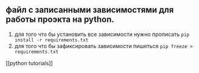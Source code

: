 ## файл с записанными зависимостями для работы проэкта на python.


1. для того что бы установить все зависимости нужно прописать 
	`pip install -r requirements.txt`
2. для того что бы зафиксировать зависимости пишеться
	`pip freeze > requirements.txt`

[[python tutorials]]

